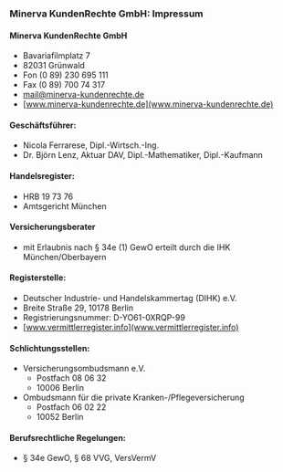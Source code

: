### Minerva KundenRechte GmbH: Impressum

#### Minerva KundenRechte GmbH
* Bavariafilmplatz 7
* 82031 Grünwald
* Fon (0 89) 230 695 111
* Fax (0 89) 700 74 317
* <mail@minerva-kundenrechte.de>
* [www.minerva-kundenrechte.de](www.minerva-kundenrechte.de)

#### Geschäftsführer:
* Nicola Ferrarese, Dipl.-Wirtsch.-Ing.
* Dr. Björn Lenz, Aktuar DAV, Dipl.-Mathematiker, Dipl.-Kaufmann

#### Handelsregister:
* HRB 19 73 76
* Amtsgericht München

#### Versicherungsberater 
* mit Erlaubnis nach § 34e (1) GewO erteilt durch die IHK München/Oberbayern

#### Registerstelle: 
* Deutscher Industrie- und Handelskammertag (DIHK) e.V. 
* Breite Straße 29, 10178 Berlin 
* Registrierungsnummer: D-YO61-0XRQP-99
* [www.vermittlerregister.info](www.vermittlerregister.info)

#### Schlichtungsstellen: 

* Versicherungsombudsmann e.V.
  + Postfach 08 06 32
  + 10006 Berlin
* Ombudsmann für die private Kranken-/Pflegeversicherung 
  + Postfach 06 02 22
  + 10052 Berlin

#### Berufsrechtliche Regelungen:
* § 34e GewO, § 68 VVG, VersVermV
